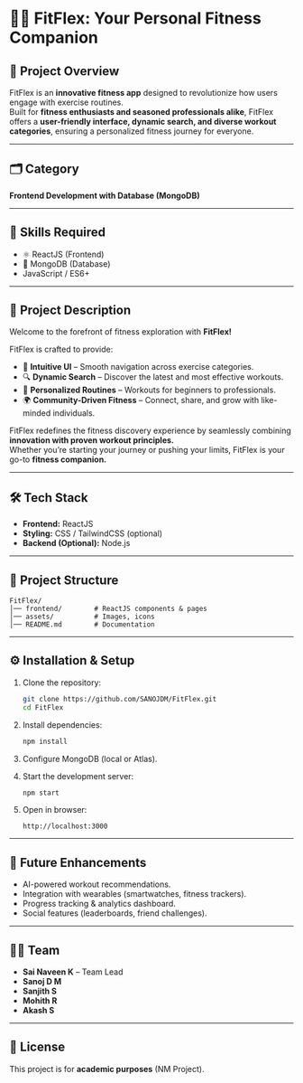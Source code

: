 # 🏋️‍♂️ FitFlex: Your Personal Fitness Companion

## 📌 Project Overview
FitFlex is an **innovative fitness app** designed to revolutionize how users engage with exercise routines.  
Built for **fitness enthusiasts and seasoned professionals alike**, FitFlex offers a **user-friendly interface, dynamic search, and diverse workout categories**, ensuring a personalized fitness journey for everyone.

---

## 🗂️ Category
**Frontend Development with Database (MongoDB)**

---

## 🚀 Skills Required
- ⚛️ ReactJS (Frontend)
- 🍃 MongoDB (Database)
- JavaScript / ES6+

---

## 📝 Project Description
Welcome to the forefront of fitness exploration with **FitFlex!**  

FitFlex is crafted to provide:
- 🎯 **Intuitive UI** – Smooth navigation across exercise categories.  
- 🔍 **Dynamic Search** – Discover the latest and most effective workouts.  
- 🏃 **Personalized Routines** – Workouts for beginners to professionals.  
- 🌍 **Community-Driven Fitness** – Connect, share, and grow with like-minded individuals.  

FitFlex redefines the fitness discovery experience by seamlessly combining **innovation with proven workout principles.**  
Whether you’re starting your journey or pushing your limits, FitFlex is your go-to **fitness companion.**

---

## 🛠️ Tech Stack
- **Frontend:** ReactJS
- **Styling:** CSS / TailwindCSS (optional)  
- **Backend (Optional):** Node.js

---

## 📂 Project Structure
```
FitFlex/
│── frontend/        # ReactJS components & pages
│── assets/          # Images, icons
│── README.md        # Documentation
```

---

## ⚙️ Installation & Setup
1. Clone the repository:
   ```bash
   git clone https://github.com/SANOJDM/FitFlex.git
   cd FitFlex
   ```

2. Install dependencies:
   ```bash
   npm install
   ```

3. Configure MongoDB (local or Atlas).

4. Start the development server:
   ```bash
   npm start
   ```

5. Open in browser:
   ```
   http://localhost:3000
   ```

---

## 🎯 Future Enhancements
- AI-powered workout recommendations.  
- Integration with wearables (smartwatches, fitness trackers).  
- Progress tracking & analytics dashboard.  
- Social features (leaderboards, friend challenges).  

---

## 👩‍💻 Team
- **Sai Naveen K** – Team Lead  
- **Sanoj D M**
- **Sanjith S**
- **Mohith R**
- **Akash S**  

---

## 📜 License
This project is for **academic purposes** (NM Project).
